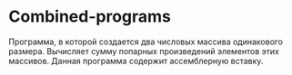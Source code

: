 # Combined-programs

Программа, в которой создается два числовых массива одинакового размера.
Вычисляет сумму попарных произведений элементов этих массивов.
Данная программа содержит ассемблерную вставку.
